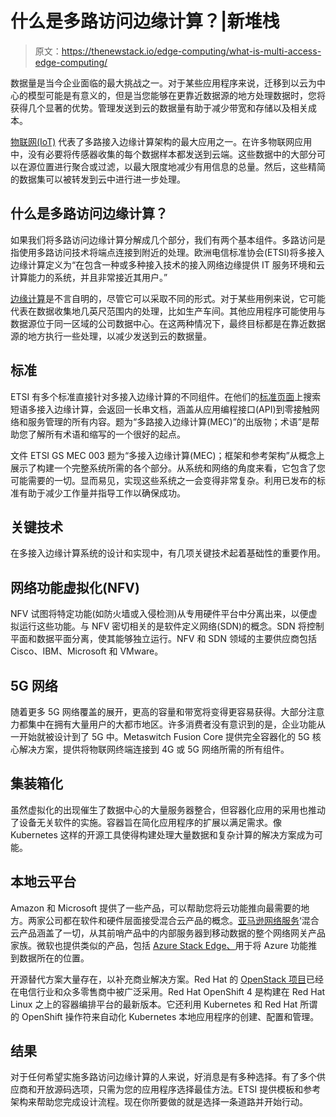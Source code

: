 # 什么是多路访问边缘计算？|新堆栈

> 原文：<https://thenewstack.io/edge-computing/what-is-multi-access-edge-computing/>

数据量是当今企业面临的最大挑战之一。对于某些应用程序来说，迁移到以云为中心的模型可能是有意义的，但是当您能够在更靠近数据源的地方处理数据时，您将获得几个显著的优势。管理发送到云的数据量有助于减少带宽和存储以及相关成本。

[物联网(IoT)](https://thenewstack.io/the-internet-of-things-on-the-edge/) 代表了多路接入边缘计算架构的最大应用之一。在许多物联网应用中，没有必要将传感器收集的每个数据样本都发送到云端。这些数据中的大部分可以在源位置进行聚合或过滤，以最大限度地减少有用信息的总量。然后，这些精简的数据集可以被转发到云中进行进一步处理。

## 什么是多路访问边缘计算？

如果我们将多路访问边缘计算分解成几个部分，我们有两个基本组件。多路访问是指使用多路访问技术将端点连接到附近的处理。欧洲电信标准协会(ETSI)将多接入边缘计算定义为“在包含一种或多种接入技术的接入网络边缘提供 IT 服务环境和云计算能力的系统，并且非常接近其用户。”

[边缘计算](https://thenewstack.io/edge-computing/)是不言自明的，尽管它可以采取不同的形式。对于某些用例来说，它可能代表在数据收集地几英尺范围内的处理，比如生产车间。其他应用程序可能使用与数据源位于同一区域的公司数据中心。在这两种情况下，最终目标都是在靠近数据源的地方执行一些处理，以减少发送到云的数据量。

## 标准

ETSI 有多个标准直接针对多接入边缘计算的不同组件。在他们的[标准页面](https://www.etsi.org/standards#Pre-defined%20Collections)上搜索短语多接入边缘计算，会返回一长串文档，涵盖从应用编程接口(API)到零接触网络和服务管理的所有内容。题为“多路接入边缘计算(MEC)”的出版物；术语”是帮助您了解所有术语和缩写的一个很好的起点。

文件 ETSI GS MEC 003 题为“多接入边缘计算(MEC)；框架和参考架构”从概念上展示了构建一个完整系统所需的各个部分。从系统和网络的角度来看，它包含了您可能需要的一切。显而易见，实现这些系统之一会变得非常复杂。利用已发布的标准有助于减少工作量并指导工作以确保成功。

## 关键技术

在多接入边缘计算系统的设计和实现中，有几项关键技术起着基础性的重要作用。

## 网络功能虚拟化(NFV)

NFV 试图将特定功能(如防火墙或入侵检测)从专用硬件平台中分离出来，以便虚拟运行这些功能。与 NFV 密切相关的是软件定义网络(SDN)的概念。SDN 将控制平面和数据平面分离，使其能够独立运行。NFV 和 SDN 领域的主要供应商包括 Cisco、IBM、Microsoft 和 VMware。

## 5G 网络

随着更多 5G 网络覆盖的展开，更高的容量和带宽将变得更容易获得。大部分注意力都集中在拥有大量用户的大都市地区。许多消费者没有意识到的是，企业功能从一开始就被设计到了 5G 中。Metaswitch Fusion Core 提供完全容器化的 5G 核心解决方案，提供将物联网终端连接到 4G 或 5G 网络所需的所有组件。

## 集装箱化

虽然虚拟化的出现催生了数据中心的大量服务器整合，但容器化应用的采用也推动了设备无关软件的实施。容器旨在简化应用程序的扩展以满足需求。像 Kubernetes 这样的开源工具使得构建处理大量数据和复杂计算的解决方案成为可能。

## 本地云平台

Amazon 和 Microsoft 提供了一些产品，可以帮助您将云功能推向最需要的地方。两家公司都在软件和硬件层面接受混合云产品的概念。[亚马逊网络服务](https://aws.amazon.com/?utm_content=inline-mention)‘混合云产品涵盖了一切，从其前哨产品中的内部服务器到移动数据的整个网络网关产品家族。微软也提供类似的产品，包括 [Azure Stack Edge、](https://azure.microsoft.com/en-us/products/azure-stack/edge/)用于将 Azure 功能推到数据所在的位置。

开源替代方案大量存在，以补充商业解决方案。Red Hat 的 [OpenStack 项目](https://www.openstack.org/)已经在电信行业和众多零售商中被广泛采用。Red Hat OpenShift 4 是构建在 Red Hat Linux 之上的容器编排平台的最新版本。它还利用 Kubernetes 和 Red Hat 所谓的 OpenShift 操作符来自动化 Kubernetes 本地应用程序的创建、配置和管理。

## 结果

对于任何希望实施多路访问边缘计算的人来说，好消息是有多种选择。有了多个供应商和开放源码选项，只需为您的应用程序选择最佳方法。ETSI 提供模板和参考架构来帮助您完成设计流程。现在你所要做的就是选择一条道路并开始行动。

<svg xmlns:xlink="http://www.w3.org/1999/xlink" viewBox="0 0 68 31" version="1.1"><title>Group</title> <desc>Created with Sketch.</desc></svg>
